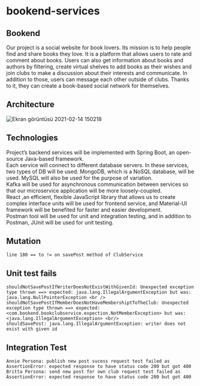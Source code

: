 # bookend-services
## Bookend
  Our project is a social website for book lovers. Its mission is to help people find and share
  books they love. It is a platform that allows users to rate and comment about books. Users can also get
  information about books and authors by filtering, create virtual shelves to add books as their wishes
  and join clubs to make a discussion about their interests and communicate. In addition to those, users 
  can message each other outside of clubs. Thanks to it, they can create a book-based social network for
  themselves. 
## Architecture
![Ekran görüntüsü 2021-02-14 150218](https://user-images.githubusercontent.com/37040918/107876215-b1805880-6ed5-11eb-80d9-ccd244238eb7.png)

## Technologies
  Project’s backend services will be implemented with Spring Boot, an open-source Java-based framework.<br />
  Each service will connect to different database servers. In these services, two types of DB will be used. MongoDB, which is a NoSQL database, will be used. MySQL will also be used for the purpose of variation. <br />
  Kafka will be used for asynchronous communication between services so that our microservice application will be more loosely-coupled. <br />
  React ,an efficient, flexible JavaScript library that allows us to create complex interface units will be used for frontend service, and Material-UI framework will be benefited for faster and easier development. <br />
  Postman tool will be used for unit and integration testing, and in addition to Postman, JUnit will be used for unit testing.<br />

## Mutation
    line 180 == to != on savePost method of ClubService
## Unit test fails
    shouldNotSavePostIfWriterDoesNotExistWithGivenId: Unexpected exception type thrown ==> expected: java.lang.IllegalArgumentException but was: java.lang.NullPointerException <br />
    shouldNotSavePostIfMemberDoesNotHaveMembershiptToTheClub: Unexpected exception type thrown ==> expected: <com.bookend.bookclubservice.expection.NotMemberException> but was: <java.lang.IllegalArgumentException> <br/>
    shouldSavePost: java.lang.IllegalArgumentException: writer does not exist with given id
## Integration Test 
    Annie Persona: publish new post sucess request test failed as AssertionError: expected response to have status code 200 but got 400
    Britta Persona: send new post for own club request test failed as AssertionError: expected response to have status code 200 but got 400